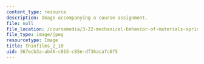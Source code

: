```yaml
---
content_type: resource
description: Image accompanying a course assignment.
file: null
file_location: /coursemedia/3-22-mechanical-behavior-of-materials-spring-2008/367ecb3aab46c015c85edf36acafc6f5_thinfilms_2_10.jpg
file_type: image/jpeg
resourcetype: Image
title: thinfilms_2_10
uid: 367ecb3a-ab46-c015-c85e-df36acafc6f5
---
```


